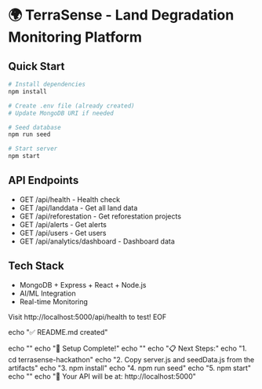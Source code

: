 # 🌍 TerraSense - Land Degradation Monitoring Platform

## Quick Start

```bash
# Install dependencies
npm install

# Create .env file (already created)
# Update MongoDB URI if needed

# Seed database
npm run seed

# Start server
npm start
```

## API Endpoints
- GET /api/health - Health check
- GET /api/landdata - Get all land data
- GET /api/reforestation - Get reforestation projects
- GET /api/alerts - Get alerts
- GET /api/users - Get users
- GET /api/analytics/dashboard - Dashboard data

## Tech Stack
- MongoDB + Express + React + Node.js
- AI/ML Integration
- Real-time Monitoring

Visit http://localhost:5000/api/health to test!
EOF

echo "✅ README.md created"

echo ""
echo "🎉 Setup Complete!"
echo ""
echo "📋 Next Steps:"
echo "1. cd terrasense-hackathon"
echo "2. Copy server.js and seedData.js from the artifacts"
echo "3. npm install"
echo "4. npm run seed"
echo "5. npm start"
echo ""
echo "🚀 Your API will be at: http://localhost:5000"
